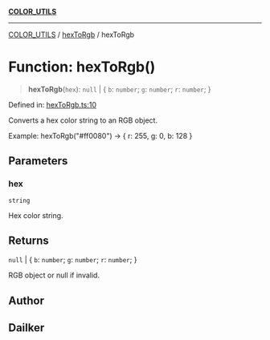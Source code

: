 [**COLOR_UTILS**](../../README.md)

***

[COLOR_UTILS](../../README.md) / [hexToRgb](../README.md) / hexToRgb

# Function: hexToRgb()

> **hexToRgb**(`hex`): `null` \| \{ `b`: `number`; `g`: `number`; `r`: `number`; \}

Defined in: [hexToRgb.ts:10](https://github.com/dailker/everyutil/blob/7c30ec40bbb398255a9be572db0a537e8bcb9c11/src/color/hexToRgb.ts#L10)

Converts a hex color string to an RGB object.

Example: hexToRgb("#ff0080") → { r: 255, g: 0, b: 128 }

## Parameters

### hex

`string`

Hex color string.

## Returns

`null` \| \{ `b`: `number`; `g`: `number`; `r`: `number`; \}

RGB object or null if invalid.

## Author

## Dailker
